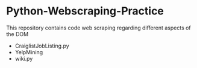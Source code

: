 # Python-Webscraping-Practice
This repository contains code web scraping regarding different aspects of the DOM

- CraiglistJobListing.py
- YelpMining
- wiki.py
